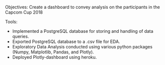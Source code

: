 Objectives:
Create a dashboard to convey analysis on the participants in the Capcom Cup 2018




Tools:
* Implemented a PostgreSQL database for storing and handling of data queries.
* Exported PostgreSQL database to a .csv file for EDA.
* Exploratory Data Analysis conducted using various python packages (Numpy, Matplotlib, Pandas, and Plotly).
* Deployed Plotly-dashboard using heroku.
